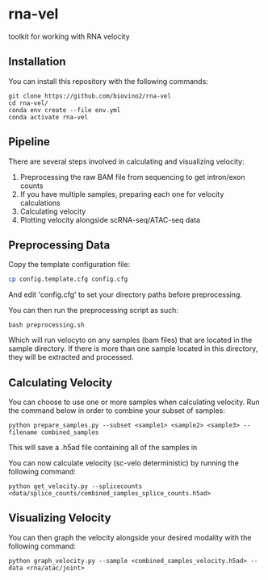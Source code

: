 # rna-vel
toolkit for working with RNA velocity

## Installation
You can install this repository with the following commands:

```
git clone https://github.com/biovino2/rna-vel
cd rna-vel/
conda env create --file env.yml
conda activate rna-vel
```

## Pipeline
There are several steps involved in calculating and visualizing velocity:

1) Preprocessing the raw BAM file from sequencing to get intron/exon counts
2) If you have multiple samples, preparing each one for velocity calculations
3) Calculating velocity
4) Plotting velocity alongside scRNA-seq/ATAC-seq data

## Preprocessing Data 
Copy the template configuration file:

```sh
cp config.template.cfg config.cfg
```

And edit 'config.cfg' to set your directory paths before preprocessing.

You can then run the preprocessing script as such:

```
bash preprocessing.sh
```

Which will run velocyto on any samples (bam files) that are located in the sample directory. If there is more than one sample located in this directory, they will be extracted and processed.

## Calculating Velocity
You can choose to use one or more samples when calculating velocity. Run the command below in order to combine your subset of samples:

```
python prepare_samples.py --subset <sample1> <sample2> <sample3> --filename combined_samples
```

This will save a .h5ad file containing all of the samples in 

You can now calculate velocity (sc-velo deterministic) by running the following command:

```
python get_velocity.py --splicecounts <data/splice_counts/combined_samples_splice_counts.h5ad>
```

## Visualizing Velocity
You can then graph the velocity alongside your desired modality with the following command:

```
python graph_velocity.py --sample <combined_samples_velocity.h5ad> --data <rna/atac/joint>
```